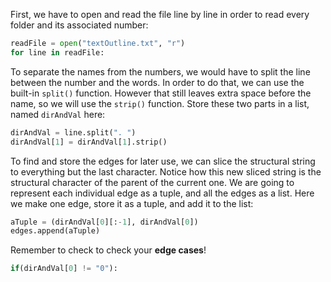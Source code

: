 <!--title={Parsing the File:Finding the Relationships Explained}-->

<!--badges={Python:22,Algorithms:11}-->

<!--concepts={directedGraphs, introToGraphs, useOfGraphs}-->

First, we have to open and read the file line by line in order to read every folder and its associated number:

```python
readFile = open("textOutline.txt", "r")
for line in readFile:
```

To separate the names from the numbers, we would have to split the line between the number and the words. In order to do that, we can use the built-in `split()` function. However that still leaves extra space before the name, so we will use the `strip()` function. Store these two parts in a list, named `dirAndVal` here:

```python
dirAndVal = line.split(". ")
dirAndVal[1] = dirAndVal[1].strip()
```

To find and store the edges for later use, we can slice the structural string to everything but the last character. Notice how this new sliced string is the structural character of the parent of the current one. We are going to represent each individual edge as a tuple, and all the edges as a list. Here we make one edge, store it as a tuple, and add it to the list:

```python
aTuple = (dirAndVal[0][:-1], dirAndVal[0])
edges.append(aTuple)
```

Remember to check to check your **edge cases**!

```python
if(dirAndVal[0] != "0"):
```

